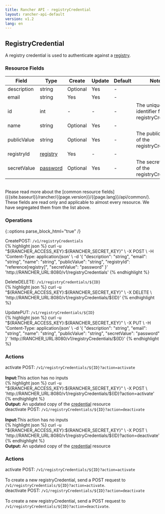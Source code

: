 ```yaml
---
title: Rancher API - registryCredential
layout: rancher-api-default
version: v1.2
lang: en
---
```


## RegistryCredential

A registry credential is used to authenticate against a [registry]({{site.baseurl}}/rancher/{{page.version}}/{{page.lang}}/api/api-resources/registry).

### Resource Fields

Field | Type | Create | Update | Default | Notes
---|---|---|---|---|---
description | string | Optional | Yes | - | 
email | string | Yes | Yes | - | 
id | int | - | - | - | The unique identifier for the registryCredential
name | string | Optional | Yes | - | 
publicValue | string | Optional | Yes | - | The public value of the registryCredential
registryId | [registry]({{site.baseurl}}/rancher/{{page.version}}/{{page.lang}}/api/api-resources/registry/) | Yes | - | - | 
secretValue | [password]({{site.baseurl}}/rancher/{{page.version}}/{{page.lang}}/api/api-resources/password/) | Optional | Yes | - | The secret value of the registryCredential

<br>
Please read more about the [common resource fields]({{site.baseurl}}/rancher/{{page.version}}/{{page.lang}}/api/common/). These fields are read only and applicable to almost every resource. We have segregated them from the list above.

### Operations
{::options parse_block_html="true" /}
<a id="create"></a>
<div class="action"><span class="header">Create<span class="headerright">POST:  <code>/v1/registryCredentials</code></span></span>
<div class="action-contents"> {% highlight json %}
curl -u "${RANCHER_ACCESS_KEY}:${RANCHER_SECRET_KEY}" \
-X POST \
-H 'Content-Type: application/json' \
-d '{
	"description": "string",
	"email": "string",
	"name": "string",
	"publicValue": "string",
	"registryId": "reference[registry]",
	"secretValue": "password"
}' 'http://RANCHER_URL:8080/v1/registryCredentials'
{% endhighlight %}
</div></div>

<a id="delete"></a>
<div class="action"><span class="header">Delete<span class="headerright">DELETE:  <code>/v1/registryCredentials/${ID}</code></span></span>
<div class="action-contents"> {% highlight json %}
curl -u "${RANCHER_ACCESS_KEY}:${RANCHER_SECRET_KEY}" \
-X DELETE \
'http://RANCHER_URL:8080/v1/registryCredentials/${ID}'
{% endhighlight %}
</div></div>

<a id="update"></a>
<div class="action"><span class="header">Update<span class="headerright">PUT:  <code>/v1/registryCredentials/${ID}</code></span></span>
<div class="action-contents"> {% highlight json %}
curl -u "${RANCHER_ACCESS_KEY}:${RANCHER_SECRET_KEY}" \
-X PUT \
-H 'Content-Type: application/json' \
-d '{
	"description": "string",
	"email": "string",
	"name": "string",
	"publicValue": "string",
	"secretValue": "password"
}' 'http://RANCHER_URL:8080/v1/registryCredentials/${ID}'
{% endhighlight %}
</div></div>



### Actions
<div class="action">
<span class="header">
activate
<span class="headerright">POST:  <code>/v1/registryCredentials/${ID}?action=activate</code></span></span>
<div class="action-contents">

<br>
<span class="input">
<strong>Input:</strong>This action has no inputs</span>
<br>
{% highlight json %}
curl -u "${RANCHER_ACCESS_KEY}:${RANCHER_SECRET_KEY}" \
-X POST \
'http://RANCHER_URL:8080/v1/registryCredentials/${ID}?action=activate'
{% endhighlight %}
<br>
<span class="output"><strong>Output:</strong> An updated copy of the <a href="{{site.baseurl}}/rancher/{{page.version}}/{{page.lang}}/api/api-resources/credential/">credential</a> resource</span>
</div></div>

<div class="action">
<span class="header">
deactivate
<span class="headerright">POST:  <code>/v1/registryCredentials/${ID}?action=deactivate</code></span></span>
<div class="action-contents">

<br>
<span class="input">
<strong>Input:</strong>This action has no inputs</span>
<br>
{% highlight json %}
curl -u "${RANCHER_ACCESS_KEY}:${RANCHER_SECRET_KEY}" \
-X POST \
'http://RANCHER_URL:8080/v1/registryCredentials/${ID}?action=deactivate'
{% endhighlight %}
<br>
<span class="output"><strong>Output:</strong> An updated copy of the <a href="{{site.baseurl}}/rancher/{{page.version}}/{{page.lang}}/api/api-resources/credential/">credential</a> resource</span>
</div></div>




### Actions
<div class="action">
<span class="header">
activate
<span class="headerright">POST:  <code>/v1/registryCredentials/${ID}?action=activate</code></span></span>
<div class="action-contents">

<br>
To create a new registryCredential, send a POST request to <code>/v1/registryCredentials/${ID}?action=activate</code>.

</div></div>

<div class="action">
<span class="header">
deactivate
<span class="headerright">POST:  <code>/v1/registryCredentials/${ID}?action=deactivate</code></span></span>
<div class="action-contents">

<br>
To create a new registryCredential, send a POST request to <code>/v1/registryCredentials/${ID}?action=deactivate</code>.

</div></div>


